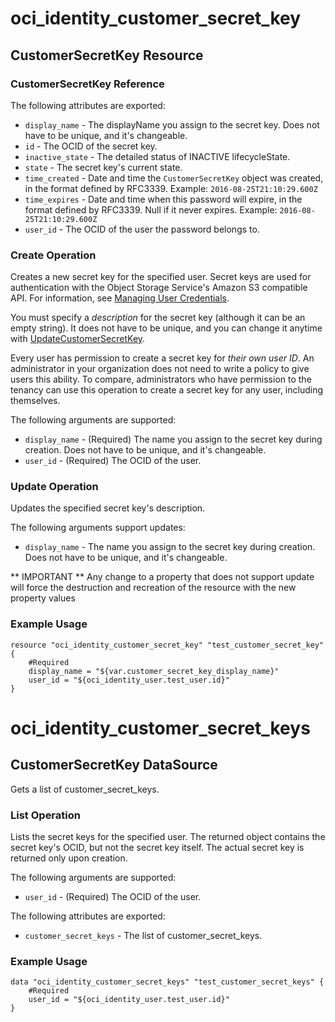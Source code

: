 # oci_identity_customer_secret_key

## CustomerSecretKey Resource

### CustomerSecretKey Reference

The following attributes are exported:

* `display_name` - The displayName you assign to the secret key. Does not have to be unique, and it's changeable.
* `id` - The OCID of the secret key.
* `inactive_state` - The detailed status of INACTIVE lifecycleState.
* `state` - The secret key's current state. 
* `time_created` - Date and time the `CustomerSecretKey` object was created, in the format defined by RFC3339.  Example: `2016-08-25T21:10:29.600Z` 
* `time_expires` - Date and time when this password will expire, in the format defined by RFC3339. Null if it never expires.  Example: `2016-08-25T21:10:29.600Z` 
* `user_id` - The OCID of the user the password belongs to.



### Create Operation
Creates a new secret key for the specified user. Secret keys are used for authentication with the Object Storage Service's Amazon S3
compatible API. For information, see
[Managing User Credentials](https://docs.us-phoenix-1.oraclecloud.com/Content/Identity/Tasks/managingcredentials.htm).

You must specify a *description* for the secret key (although it can be an empty string). It does not
have to be unique, and you can change it anytime with
[UpdateCustomerSecretKey](https://docs.us-phoenix-1.oraclecloud.com/api/#/en/identity/20160918/CustomerSecretKeySummary/UpdateCustomerSecretKey).

Every user has permission to create a secret key for *their own user ID*. An administrator in your organization
does not need to write a policy to give users this ability. To compare, administrators who have permission to the
tenancy can use this operation to create a secret key for any user, including themselves.


The following arguments are supported:

* `display_name` - (Required) The name you assign to the secret key during creation. Does not have to be unique, and it's changeable. 
* `user_id` - (Required) The OCID of the user.


### Update Operation
Updates the specified secret key's description.


The following arguments support updates:
* `display_name` - The name you assign to the secret key during creation. Does not have to be unique, and it's changeable. 


** IMPORTANT **
Any change to a property that does not support update will force the destruction and recreation of the resource with the new property values

### Example Usage

```hcl
resource "oci_identity_customer_secret_key" "test_customer_secret_key" {
	#Required
	display_name = "${var.customer_secret_key_display_name}"
	user_id = "${oci_identity_user.test_user.id}"
}
```

# oci_identity_customer_secret_keys

## CustomerSecretKey DataSource

Gets a list of customer_secret_keys.

### List Operation
Lists the secret keys for the specified user. The returned object contains the secret key's OCID, but not
the secret key itself. The actual secret key is returned only upon creation.

The following arguments are supported:

* `user_id` - (Required) The OCID of the user.


The following attributes are exported:

* `customer_secret_keys` - The list of customer_secret_keys.

### Example Usage

```hcl
data "oci_identity_customer_secret_keys" "test_customer_secret_keys" {
	#Required
	user_id = "${oci_identity_user.test_user.id}"
}
```